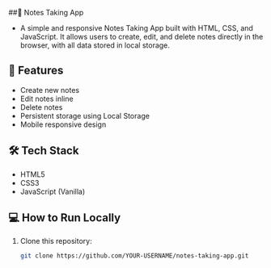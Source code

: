 ##📝 Notes Taking App

- A simple and responsive Notes Taking App built with HTML, CSS, and JavaScript.
It allows users to create, edit, and delete notes directly in the browser, with all data stored in local storage.

## 🚀 Features
- Create new notes
- Edit notes inline
- Delete notes
- Persistent storage using Local Storage
- Mobile responsive design

## 🛠 Tech Stack
- HTML5
- CSS3
- JavaScript (Vanilla)

## 💻 How to Run Locally
1. Clone this repository:
   ```bash
   git clone https://github.com/YOUR-USERNAME/notes-taking-app.git

